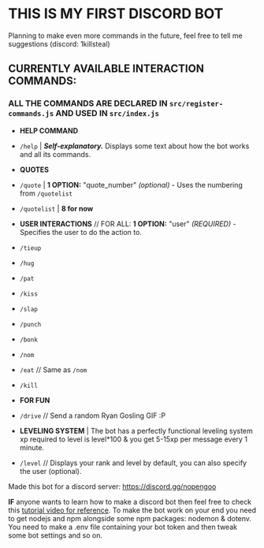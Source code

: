 # **THIS IS MY FIRST DISCORD BOT**

Planning to make even more commands in the future, feel free to tell me suggestions (discord: 1killsteal)

## CURRENTLY AVAILABLE INTERACTION COMMANDS:
### ALL THE COMMANDS ARE DECLARED IN `src/register-commands.js` AND USED IN `src/index.js`

* **HELP COMMAND**
 * `/help`                      | ***Self-explanatory.*** Displays some text about how the bot works and all its commands.

* **QUOTES**
 * `/quote`                     | **1 OPTION:** "quote_number" *(optional)* - Uses the numbering from `/quotelist`
 * `/quotelist`                 | **8 for now**

* **USER INTERACTIONS**         // FOR ALL: **1 OPTION:** "user" *(REQUIRED)* - Specifies the user to do the action to.
 * `/tieup`
 * `/hug`
 * `/pat`
 * `/kiss`
 * `/slap`
 * `/punch`
 * `/bonk`
 * `/nom`
 * `/eat`                       // Same as `/nom`
 * `/kill`

* **FOR FUN**
 * `/drive`                     // Send a random Ryan Gosling GIF :P

* **LEVELING SYSTEM**           | The bot has a perfectly functional leveling system xp required to level is level*100 & you get 5-15xp per message every 1 minute.
 * `/level`                     // Displays your rank and level by default, you can also specify the user (optional).

Made this bot for a discord server: https://discord.gg/nopengoo


**IF** anyone wants to learn how to make a discord bot then feel free to check this [tutorial video for reference](https://www.youtube.com/watch?v=KZ3tIGHU314).
To make the bot work on your end you need to get nodejs and npm alongside some npm packages: nodemon & dotenv.
You need to make a .env file containing your bot token and then tweak some bot settings and so on.